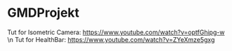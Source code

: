 # GMDProjekt
 
Tut for Isometric Camera: https://www.youtube.com/watch?v=optfGhipg-w \n
Tut for HealthBar: https://www.youtube.com/watch?v=ZYeXmze5gxg
